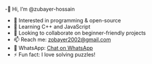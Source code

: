 -👋 Hi, I’m @zubayer-hossain

- 👀 Interested in programming & open-source
- 🌱 Learning C++ and JavaScript
- 💞️ Looking to collaborate on beginner-friendly projects
- 📫 Reach me: [zobayer2002@gmail.com](mailto:zobayer2002@gmail.com)
- 📱 WhatsApp: [Chat on WhatsApp](https://wa.me/8801518985097)
- ⚡ Fun fact: I love solving puzzles!


<!---
zubayerhossain2002/zubayerhossain2002 is a ✨ special ✨ repository because its `README.md` (this file) appears on your GitHub profile.
You can click the Preview link to take a look at your changes.
--->
